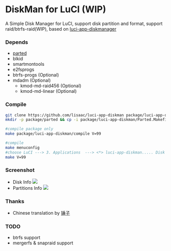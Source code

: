 # DiskMan for LuCI (WIP)
A Simple Disk Manager for LuCI, support disk partition and format, support raid/btrfs-raid(WIP), based on [luci-app-diskmanager](http://eko.one.pl/forum/viewtopic.php?id=18669)

### Depends
- [parted](https://github.com/lisaac/luci-app-diskman/blob/master/Parted.Makefile)
- blkid
- smartmontools
- e2fsprogs
- btrfs-progs (Optional)
- mdadm (Optional)
    - kmod-md-raid456 (Optional)
    - kmod-md-linear (Optional)

### Compile
``` bash
git clone https://github.com/lisaac/luci-app-diskman package/luci-app-diskman
mkdir -p package/parted && cp -i package/luci-app-diskman/Parted.Makefile package/parted/Makefile

#compile package only
make package/luci-app-diskman/compile V=99

#compile
make menuconfig
#choose LuCI ---> 3. Applications  ---> <*> luci-app-diskman..... Disk Manager interface for LuCI ----> save
make V=99

```

### Screenshot
- Disk Info
![](https://raw.githubusercontent.com/lisaac/luci-app-diskman/master/doc/disk_info.png)
- Partitions Info
![](https://raw.githubusercontent.com/lisaac/luci-app-diskman/master/doc/partitions_info.png)

### Thanks
- Chinese translation by [锤子](https://www.right.com.cn/forum/space-uid-311750.html)

### TODO
- btrfs support
- mergerfs & snapraid support